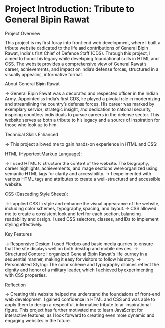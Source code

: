 # Project Introduction: Tribute to General Bipin Rawat
Project Overview

This project is my first foray into front-end web development, where I built a tribute website dedicated to the life and contributions of General Bipin Rawat, India's first Chief of Defence Staff (CDS). Through this project, I aimed to honor his legacy while developing foundational skills in HTML and CSS. The website provides a comprehensive view of General Rawat’s career, achievements, and impact on India’s defense forces, structured in a visually appealing, informative format.

About General Bipin Rawat

-> General Bipin Rawat was a decorated and respected officer in the Indian Army. Appointed as India’s first CDS, he played a pivotal role in modernizing and streamlining the country’s defense forces. His career was marked by exemplary service, strategic insight, and dedication to national security, inspiring countless individuals to pursue careers in the defense sector. This website serves as both a tribute to his legacy and a source of inspiration for those who look up to him.

Technical Skills Enhanced

-> This project allowed me to gain hands-on experience in HTML and CSS:

HTML (Hypertext Markup Language):

-> I used HTML to structure the content of the website. The biography, career highlights, achievements, and image sections were organized using semantic HTML tags for clarity and accessibility.
-> I experimented with various HTML tags and attributes to create a well-structured and accessible website.

CSS (Cascading Style Sheets):

-> I applied CSS to style and enhance the visual appearance of the website, including color schemes, typography, spacing, and layout.
-> CSS allowed me to create a consistent look and feel for each section, balancing readability and design. I used CSS selectors, classes, and IDs to implement styling effectively.

Key Features

-> Responsive Design: I used Flexbox and basic media queries to ensure that the site displays well on both desktop and mobile devices.
-> Structured Content: I organized General Bipin Rawat's life journey in a sequential manner, making it easy for visitors to follow his story.
-> Personalized Styling: The color scheme and typography choices reflect the dignity and honor of a military leader, which I achieved by experimenting with CSS properties.

Reflection

-> Creating this website helped me understand the foundations of front-end web development. I gained confidence in HTML and CSS and was able to apply them to design a respectful, informative tribute to an inspirational figure. This project has further motivated me to learn JavaScript for interactive features, as I look forward to creating even more dynamic and engaging websites in the future.

